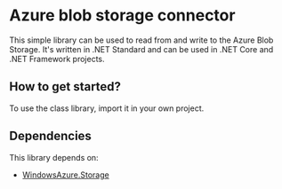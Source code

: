 # Azure blob storage connector
This simple library can be used to read from and write to the Azure Blob Storage.
It's written in .NET Standard and can be used in .NET Core and .NET Framework projects.

## How to get started?
To use the class library, import it in your own project.

## Dependencies
This library depends on:
- [WindowsAzure.Storage](https://www.nuget.org/packages/WindowsAzure.Storage/)